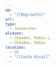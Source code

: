 ```yaml
---
up:
  - "[[Regrowth]]"
url: 
type:
  - researcher
aliases:
  - Chazdon, Robin L.
  - Chazdon, Robin
location:
  - US
  - "[[Costa Rica]]"
---
```

